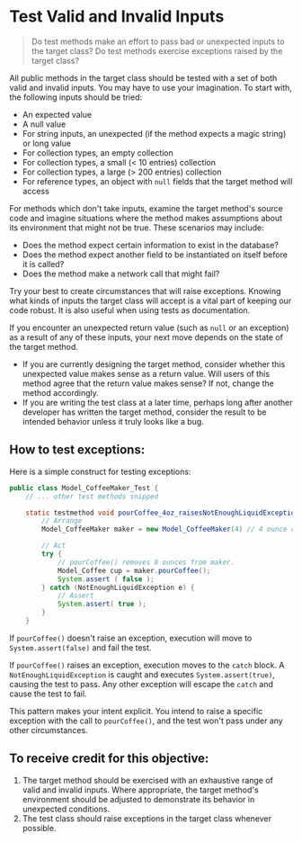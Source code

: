 # Test Valid and Invalid Inputs

> Do test methods make an effort to pass bad or unexpected inputs to the target class? Do test methods exercise exceptions raised by the target class?

All public methods in the target class should be tested with a set of both valid and invalid inputs. You may have to use your imagination. To start with, the following inputs should be tried:

- An expected value
- A null value
- For string inputs, an unexpected (if the method expects a magic string) or long value
- For collection types, an empty collection
- For collection types, a small (< 10 entries) collection 
- For collection types, a large (> 200 entries) collection 
- For reference types, an object with `null` fields that the target method will access

For methods which don't take inputs, examine the target method's source code and imagine situations where the method makes assumptions about its environment that might not be true. These scenarios may include:

- Does the method expect certain information to exist in the database?
- Does the method expect another field to be instantiated on itself before it is called?
- Does the method make a network call that might fail?

Try your best to create circumstances that will raise exceptions. Knowing what kinds of inputs the target class will accept is a vital part of keeping our code robust. It is also useful when using tests as documentation.

If you encounter an unexpected return value (such as `null` or an exception) as a result of any of these inputs, your next move depends on the state of the target method.

- If you are currently designing the target method, consider whether this unexpected value makes sense as a return value. Will users of this method agree that the return value makes sense? If not, change the method accordingly.
- If you are writing the test class at a later time, perhaps long after another developer has written the target method, consider the result to be intended behavior unless it truly looks like a bug.


## How to test exceptions:

Here is a simple construct for testing exceptions:

``` java
public class Model_CoffeeMaker_Test {
    // ... other test methods snipped

    static testmethod void pourCoffee_4oz_raisesNotEnoughLiquidException() {
        // Arrange
        Model_CoffeeMaker maker = new Model_CoffeeMaker(4) // 4 ounce capacity

        // Act
        try {
            // pourCoffee() removes 8 ounces from maker.
            Model_Coffee cup = maker.pourCoffee();
            System.assert ( false );
        } catch (NotEnoughLiquidException e) {
            // Assert
            System.assert( true );
        }
    }
```

If `pourCoffee()` doesn't raise an exception, execution will move to `System.assert(false)` and fail the test. 

If `pourCoffee()` raises an exception, execution moves to the `catch` block. A `NotEnoughLiquidException` is caught and executes `System.assert(true)`, causing the test to pass. Any other exception will escape the `catch` and cause the test to fail.

This pattern makes your intent explicit. You intend to raise a specific exception with the call to `pourCoffee()`, and the test won't pass under any other circumstances.

## To receive credit for this objective: 

1. The target method should be exercised with an exhaustive range of valid and invalid inputs. Where appropriate, the target method's environment should be adjusted to demonstrate its behavior in unexpected conditions.
2. The test class should raise exceptions in the target class whenever possible.